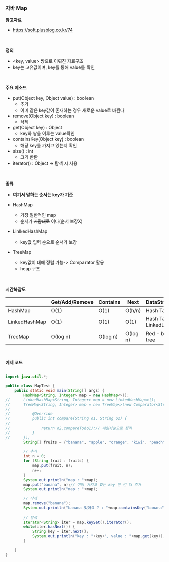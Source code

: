 ### 자바 Map

**참고자료**

- https://soft.plusblog.co.kr/74

<br>

**정의**

- <key, value> 쌍으로 이뤄진 자료구조
- key는 고유값이며,  key를 통해 value를 확인

<br>

**주요 메소드**

- put(Object key, Object value) : boolean
  - 추가
  - 이미 같은 key값이 존재하는 경우 새로운 value로 바뀐다
- remove(Object key) : boolean
  - 삭제
- get(Object key) : Object
  - key와 쌍을 이루는 value확인
- containsKey(Object key) : boolean
  - 해당 key를 가지고 있는지 확인
- size() : int
  - 크기 반환
- iterator() : Object -> 탐색 시 사용

<br>

**종류**

- **여기서 말하는 순서는 key가 기준**

- HashMap
  - 가장 일반적인 map
  - 순서가 ~~지맘대로~~ 이다(순서 보장X)

- LinlkedHashMap
  - key값 입력 순으로 순서가 보장
- TreeMap
  - key값이 대해 정렬 가능-> Comparator 활용
  - heap 구조

<br>

**시간복잡도**

|               | Get/Add/Remove | Contains | Next     | DataStructure           |
| ------------- | -------------- | -------- | -------- | ----------------------- |
| HashMap       | O(1)           | O(1)     | O(h/n)   | Hash Table              |
| LinkedHashMap | O(1)           | O(1)     | O(1)     | Hash Table + LinkedList |
| TreeMap       | O(log n)       | O(log n) | O(log n) | Red - black tree        |

<br>

**예제 코드**

```java

import java.util.*;

public class MapTest {
	public static void main(String[] args) {
		HashMap<String, Integer> map = new HashMap<>();
//		LinkedHashMap<String, Integer> map = new LinkedHashMap<>();
//		TreeMap<String, Integer> map = new TreeMap<>(new Comparator<String>() {// Comprator로 정렬 기준 정하기
//
//			@Override
//			public int compare(String o1, String o2) {
//				
//				return o2.compareTo(o1);// 내림차순으로 정리
//			}
//		});
		String[] fruits = {"banana", "apple", "orange", "kiwi", "peach"};
	
		// 추가
		int n = 0;
		for (String fruit : fruits) {
			map.put(fruit, n);
			n++;
		}
		System.out.println("map : "+map);
		map.put("banana", n);// 이미 가지고 있는 key 한 번 더 추가
		System.out.println("map : "+map);
		
		// 삭제
		map.remove("banana");
		System.out.println("banana 있어요 ? : "+map.containsKey("banana"));
		
		// 탐색
		Iterator<String> iter = map.keySet().iterator();
		while(iter.hasNext()) {
			String key = iter.next();
			System.out.println("key : "+key+", value : "+map.get(key));// value 얻기
		}
		
	}
}

```

